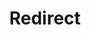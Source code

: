 ﻿---
layout: src/layouts/Redirect.astro
title: Redirect
redirect: /docs/octopus-rest-api/cli/octopus-deployment-target-view
pubDate:  2023-01-01
navSearch: false
navSitemap: false
navMenu: false
---
